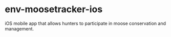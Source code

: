 # env-moosetracker-ios
iOS mobile app that allows hunters to participate in moose conservation and management.

